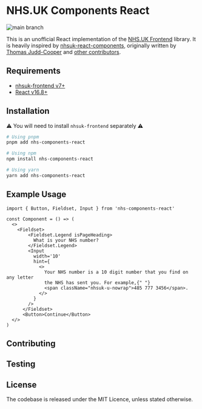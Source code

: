 # NHS.UK Components React

![main branch](https://github.com/rowellx68/nhs-components/actions/workflows/ci.yml/badge.svg?branch=main)

This is an unofficial React implementation of the [NHS.UK Frontend](https://github.com/nhsuk/nhsuk-frontend) library. It is heavily inspired by [nhsuk-react-components](https://github.com/NHSDigital/nhsuk-react-components), originally written by [Thomas Judd-Cooper](https://github.com/Tomdangov) and [other contributors](https://github.com/NHSDigital/nhsuk-react-components/graphs/contributors).

## Requirements

- [nhsuk-frontend v7+](https://github.com/nhsuk/nhsuk-frontend)
- [React v16.8+](https://reactjs.org/)

## Installation

⚠️ You will need to install `nhsuk-frontend` separately ⚠️

```bash
# Using pnpm
pnpm add nhs-components-react

# Using npm
npm install nhs-components-react

# Using yarn
yarn add nhs-components-react
```

## Example Usage

```tsx
import { Button, Fieldset, Input } from 'nhs-components-react'

const Component = () => (
  <>
    <Fieldset>
        <Fieldset.Legend isPageHeading>
          What is your NHS number?
        </Fieldset.Legend>
        <Input
          width='10'
          hint={
            <>
              Your NHS number is a 10 digit number that you find on any letter
              the NHS has sent you. For example,{" "}
              <span className="nhsuk-u-nowrap">485 777 3456</span>.
            </>
          }
        />
      </Fieldset>
      <Button>Continue</Button>
  </>
)
```

## Contributing

## Testing

## License

The codebase is released under the MIT Licence, unless stated otherwise.
